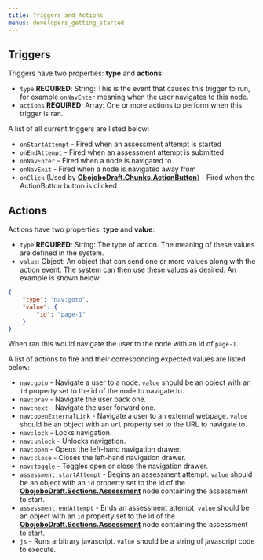 ```yaml
---
title: Triggers and Actions
menus: developers_getting_started
---
```

## Triggers

Triggers have two properties: **type** and **actions**:

* `type` **REQUIRED**: String: This is the event that causes this trigger to run, for example `onNavEnter` meaning when the user navigates to this node.
* `actions` **REQUIRED**: Array<Action>: One or more actions to perform when this trigger is ran.

A list of all current triggers are listed below:

* `onStartAttempt` - Fired when an assessment attempt is started
* `onEndAttempt` - Fired when an assessment attempt is submitted
* `onNavEnter` - Fired when a node is navigated to
* `onNavExit` - Fired when a node is navigated away from
* `onClick` (Used by **[ObojoboDraft.Chunks.ActionButton](obo_reference.md#obojobodraftchunksactionbutton)**) - Fired when the ActionButton button is clicked

## Actions

Actions have two properties: **type** and **value**:

* `type` **REQUIRED**: String: The type of action. The meaning of these values are defined in the system.
* `value`: Object: An object that can send one or more values along with the action event. The system can then use these values as desired. An example is shown below:

```json
{
	"type": "nav:goto",
	"value": {
		"id": "page-1"
	}
}
```

When ran this would navigate the user to the node with an id of `page-1`.

A list of actions to fire and their corresponding expected values are listed below:

* `nav:goto` - Navigate a user to a node. `value` should be an object with an `id` property set to the id of the node to navigate to.
* `nav:prev` - Navigate the user back one.
* `nav:next` - Navigate the user forward one.
* `nav:openExternalLink` - Navigate a user to an external webpage. `value` should be an object with an `url` property set to the URL to navigate to.
* `nav:lock` - Locks navigation.
* `nav:unlock` - Unlocks navigation.
* `nav:open` - Opens the left-hand navigation drawer.
* `nav:close` - Closes the left-hand navigation drawer.
* `nav:toggle` - Toggles open or close the navigation drawer.
* `assessment:startAttempt` - Begins an assessment attempt. `value` should be an object with an `id` property set to the id of the **[ObojoboDraft.Sections.Assessment](obo_reference.md#obojobodraftsectionsassessment)** node containing the assessment to start.
* `assessment:endAttempt` - Ends an assessment attempt. `value` should be an object with an `id` property set to the id of the **[ObojoboDraft.Sections.Assessment](obo_reference.md#obojobodraftsectionsassessment)** node containing the assessment to start.
* `js` - Runs arbitrary javascript. `value` should be a string of javascript code to execute.
